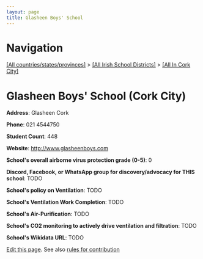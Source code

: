 ```yaml
---
layout: page
title: Glasheen Boys' School
---
```

# Navigation

[[All countries/states/provinces]](../../..) > [[All Irish School Districts]](../..) > [[All In Cork City]](..)

# Glasheen Boys' School (Cork City)

**Address**: Glasheen Cork

**Phone**: 021 4544750

**Student Count**: 448

**Website**: <http://www.glasheenboys.com>

**School's overall airborne virus protection grade (0-5)**: 0

**Discord, Facebook, or WhatsApp group for discovery/advocacy for THIS school**: TODO

**School's policy on Ventilation**: TODO

**School's Ventilation Work Completion**: TODO

**School's Air-Purification**: TODO

**School's CO2 monitoring to actively drive ventilation and filtration**: TODO

**School's Wikidata URL**: TODO


[Edit this page](https://github.com/ventilate-schools/Ireland/edit/main/./Cork_City/Glasheen_Boys'_School.md). See also [rules for contribution](../../../contribution-rules/)